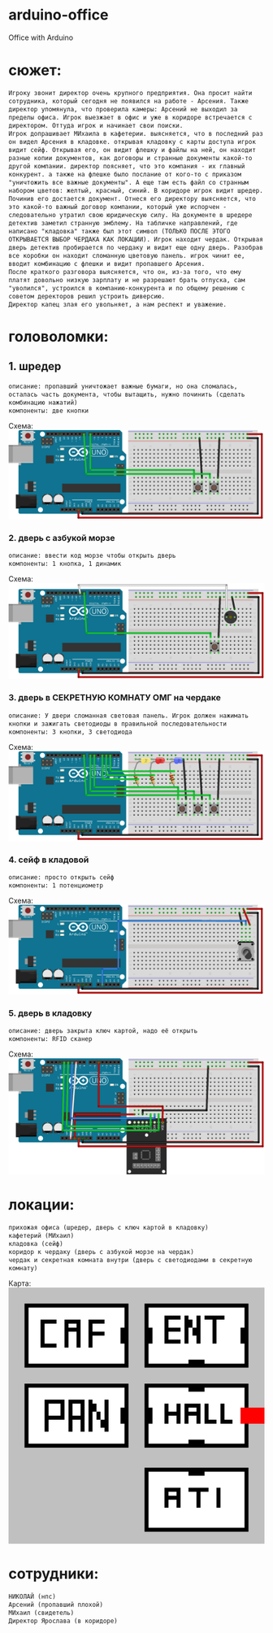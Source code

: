 # arduino-office

Office with Arduino

# сюжет:
    Игроку звонит директор очень крупного предприятия. Она просит найти сотрудника, который сегодня не появился на работе - Арсения. Также директор упомянула, что проверила камеры: Арсений не выходил за пределы офиса. Игрок выезжает в офис и уже в коридоре встречается с директором. Оттуда игрок и начинает свои поиски. 
    Игрок допрашивает МИхаила в кафетерии. выясняется, что в последний раз он видел Арсения в кладовке. открывая кладовку с карты доступа игрок видит сейф. Открывая его, он видит флешку и файлы на ней, он находит разные копии документов, как договоры и странные документы какой-то другой компании. директор поясняет, что это компания - их главный конкурент. а также на флешке было послание от кого-то с приказом "уничтожить все важные документы". А еще там есть файл со странным набором цветов: желтый, красный, синий. В коридоре игрок видит шредер. Починив его достается документ. Отнеся его директору выясняется, что это какой-то важный договор компании, который уже испорчен - следовательно утратил свою юридическую силу. На документе в шредере детектив заметил странную эмблему. На табличке направлений, где написано "кладовка" также был этот символ (ТОЛЬКО ПОСЛЕ ЭТОГО ОТКРЫВАЕТСЯ ВЫБОР ЧЕРДАКА КАК ЛОКАЦИИ). Игрок находит чердак. Открывая дверь детектив пробирается по чердаку и видит еще одну дверь. Разобрав все коробки он находит сломанную цветовую панель. игрок чинит ее, вводит комбинацию с флешки и видит пропавшего Арсения. 
    После краткого разговора выясняется, что он, из-за того, что ему платят довольно низкую зарплату и не разрешают брать отпуска, сам "уволился", устроился в компанию-конкурента и по общему решению с советом деректоров решил устроить диверсию. 
    Директор капец злая его увольняет, а нам респект и уважение.

# головоломки:
## 1. шредер 
    описание: пропавший уничтожает важные бумаги, но она сломалась, осталась часть документа, чтобы вытащить, нужно починить (сделать комбинацию нажатий)
    компоненты: две кнопки
Схема:
    ![Scheme](Assets/ArduinoOfficeShredder.png)
### 2. дверь с азбукой морзе 
    описание: ввести код морзе чтобы открыть дверь
    компоненты: 1 кнопка, 1 динамик
Схема:
    ![Scheme](Assets/ArduinoOfficeMorse.png)
### 3. дверь в СЕКРЕТНУЮ КОМНАТУ ОМГ на чердаке
    описание: У двери сломанная световая панель. Игрок должен нажимать кнопки и зажигать светодиоды в правильной последовательности
    компоненты: 3 кнопки, 3 светодиода
Cхема:
    ![Scheme](Assets/ArduinoOfficeGarland.png)
### 4. сейф в кладовой 
    описание: просто открыть сейф
    компоненты: 1 потенциометр
Схема:
    ![Scheme](Assets/ArduinoOfficeVault.png)
### 5. дверь в кладовку 
    описание: дверь закрыта ключ картой, надо её открыть
    компоненты: RFID сканер
Схема:
    ![Scheme](Assets/ArduinoOfficeDoor.png)

# локации:
    прихожая офиса (шредер, дверь с ключ картой в кладовку) 
    кафетерий (МИхаил) 
    кладовка (сейф)
    коридор к чердаку (дверь с азбукой морзе на чердак) 
    чердак и секретная комната внутри (дверь с светодиодами в секретную комнату)
Карта: 
![Map](Assets/map.png)
# сотрудники:
    НИКОЛАЙ (нпс) 
    Арсений (пропавший плохой) 
    МИхаил (свидетель) 
    Директор Ярослава (в коридоре)